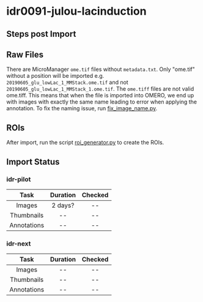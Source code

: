 # idr0091-julou-lacinduction

## Steps post Import


Raw Files
---------

There are MicroManager ``ome.tif`` files without ``metadata.txt``.
Only "ome.tif" without a position will be imported e.g. ``20190605_glu_lowLac_1_MMStack.ome.tif`` and not
``20190605_glu_lowLac_1_MMStack_1.ome.tif``. The ``ome.tiff`` files are not valid ome.tiff.
This means that when the file is imported into OMERO, we end up with images with exactly the same name
leading to error when applying the annotation.
To fix the naming issue, run [fix_image_name.py](scripts/fix_image_name.py).


ROIs
----

After import, run the script [roi_generator.py](scripts/pattern_file_generator.py) to
create the ROIs.


## Import Status

### idr-pilot
| Task | Duration | Checked |
| :----: |:----:| :----:|
| Images| 2 days? | -- |
| Thumbnails | -- | -- |
| Annotations | -- | -- |

### idr-next
| Task | Duration | Checked |
| :----: |:----:| :----:|
| Images| -- | -- |
| Thumbnails | -- | -- |
| Annotations | -- | -- |